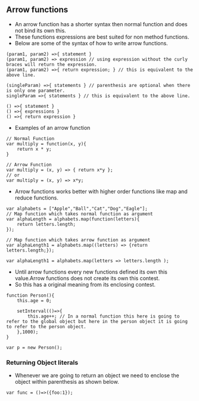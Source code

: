 ## Arrow functions 

* An arrow function has a shorter syntax then normal function and does not bind its own this.
* These functions expressions are best suited for non method functions.
* Below are some of the syntax of how to write arrow functions.
```
(param1, param2) =>{ statement }
(param1, param2) => expression // using expression without the curly braces will return the expression.
(param1, param2) =>{ return expression; } // this is equivalent to the above line.

(singleParam) =>{ statements } // parenthesis are optional when there is only one parameter.
singleParam =>{ statements } // this is equivalent to the above line.

() =>{ statement }
() =>{ expressions }
() =>{ return expression }
```
* Examples of an arrow function
```
// Normal Function 
var multiply = function(x, y){
	return x * y;
}

// Arrow Function 
var multiply = (x, y) => { return x*y };
// or 
var multiply = (x, y) => x*y;
```
* Arrow functions works better with higher order functions like map and reduce functions.
```
var alphabets = ["Apple","Ball","Cat","Dog","Eagle"];
// Map function which takes normal function as argument
var alphaLength = alphabets.map(function(letters){
	return letters.length;
});

// Map function which takes arrow function as argument
var alphaLength1 = alphabets.map((letters) => {return letters.length;});

var alphaLength1 = alphabets.map(letters => letters.length );
```
* Until arrow functions every new functions defined its own this value.Arrow functions does not create its own this contest.
* So this has a original meaning from its enclosing contest.
```
function Person(){
	this.age = 0;

	setInterval(()=>{
		this.age++; // In a normal function this here is going to refer to the global object but here in the person object it is going to refer to the person object.
	},1000);
}

var p = new Person();
```
### Returning Object literals
* Whenever we are going to return an object we need to enclose the object within parenthesis as shown below.
```
var func = ()=>({foo:1});
```

